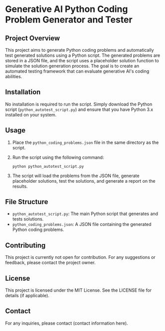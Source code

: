 # Generative AI Python Coding Problem Generator and Tester

## Project Overview

This project aims to generate Python coding problems and automatically test generated solutions using a Python script. The generated problems are stored in a JSON file, and the script uses a placeholder solution function to simulate the solution generation process. The goal is to create an automated testing framework that can evaluate generative AI's coding abilities.

## Installation

No installation is required to run the script. Simply download the Python script (`python_autotest_script.py`) and ensure that you have Python 3.x installed on your system.

## Usage

1. Place the `python_coding_problems.json` file in the same directory as the script.

2. Run the script using the following command:

   ```
   python python_autotest_script.py
   ```

3. The script will load the problems from the JSON file, generate placeholder solutions, test the solutions, and generate a report on the results.

## File Structure

- `python_autotest_script.py`: The main Python script that generates and tests solutions.
- `python_coding_problems.json`: A JSON file containing the generated Python coding problems.

## Contributing

This project is currently not open for contribution. For any suggestions or feedback, please contact the project owner.

## License

This project is licensed under the MIT License. See the LICENSE file for details (if applicable).

## Contact

For any inquiries, please contact (contact information here).
